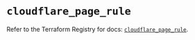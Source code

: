 # `cloudflare_page_rule`

Refer to the Terraform Registry for docs: [`cloudflare_page_rule`](https://registry.terraform.io/providers/cloudflare/cloudflare/4.48.0/docs/resources/page_rule).
